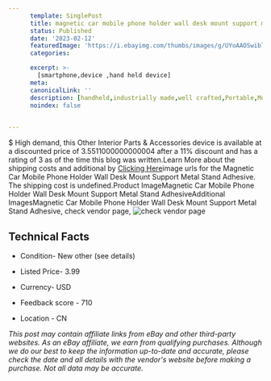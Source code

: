 ```yaml
---
      template: SinglePost
      title: magnetic car mobile phone holder wall desk mount support metal stand adhesive
      status: Published
      date: '2023-02-12'
      featuredImage: 'https://i.ebayimg.com/thumbs/images/g/UYoAAOSwiblc2jRF/s-l225.jpg'
      categories: 

      excerpt: >-
        [smartphone,device ,hand held device]
      meta:
      canonicalLink: ''
      description: [handheld,industrially made,well crafted,Portable,Mobile,Compact,Convenient,Lightweight,Maneuverable,Man-portable,Miniature,Carriable,Hand-held,Light,Holdable,Transportable,Mobile device,Pocket-sized,On-the-go,Wireless,Cordless,Compact size,Convenient size, smartphone,device ,hand held device]
      noindex: false

        
---
```

$
    High demand, this Other Interior Parts & Accessories device is available at a discounted price of 3.5511000000000004 after a 11% discount and has a rating of 3 as of the time this blog was written.Learn More about the shipping costs and additional by [Clicking Here](https://www.ebay.com/itm/384623518583?fits=Make%3AMercury&hash=item598d592377%3Ag%3AUYoAAOSwiblc2jRF&mkevt=1&mkcid=1&mkrid=711-53200-19255-0&campid=%253CePNCampaignId%253E&customid=%253CreferenceId%253E&toolid=10049)image urls for the Magnetic Car Mobile Phone Holder Wall Desk Mount Support  Metal Stand Adhesive. The shipping cost is undefined.Product ImageMagnetic Car Mobile Phone Holder Wall Desk Mount Support  Metal Stand AdhesiveAdditional ImagesMagnetic Car Mobile Phone Holder Wall Desk Mount Support  Metal Stand Adhesive, check vendor page, ![check vendor page](https://origin-galleryplus.ebayimg.com/ws/web/384623518583_2_0_1/225x225.jpg,https://origin-galleryplus.ebayimg.com/ws/web/384623518583_3_0_1/225x225.jpg,https://origin-galleryplus.ebayimg.com/ws/web/384623518583_4_0_1/225x225.jpg,https://origin-galleryplus.ebayimg.com/ws/web/384623518583_5_0_1/225x225.jpg,https://origin-galleryplus.ebayimg.com/ws/web/384623518583_6_0_1/225x225.jpg,https://origin-galleryplus.ebayimg.com/ws/web/384623518583_7_0_1/225x225.jpg,https://origin-galleryplus.ebayimg.com/ws/web/384623518583_8_0_1/225x225.jpg,https://origin-galleryplus.ebayimg.com/ws/web/384623518583_9_0_1/225x225.jpg,https://origin-galleryplus.ebayimg.com/ws/web/384623518583_10_0_1/225x225.jpg)
    
    

 ## Technical Facts 



     
      

 - Condition- New other (see details) 


      

 - Listed Price- 3.99 


      

 - Currency- USD 


      

 - Feedback score - 710 


      

 - Location - CN 


      
      

 *_This post may contain affiliate links from eBay and other third-party websites. As an eBay affiliate, we earn from qualifying purchases. Although we do our best to keep the information up-to-date and accurate, please check the date and all details with the vendor's website before making a purchase. Not all data may be accurate._*



    
    
    
    
    